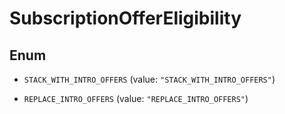 

# SubscriptionOfferEligibility

## Enum


* `STACK_WITH_INTRO_OFFERS` (value: `"STACK_WITH_INTRO_OFFERS"`)

* `REPLACE_INTRO_OFFERS` (value: `"REPLACE_INTRO_OFFERS"`)



